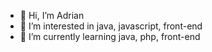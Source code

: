 - 👋 Hi, I’m Adrian
- 👀 I’m interested in java, javascript, front-end
- 🌱 I’m currently learning java, php, front-end

